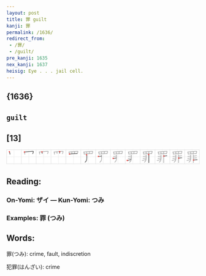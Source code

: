 ```yaml
---
layout: post
title: 罪 guilt
kanji: 罪
permalink: /1636/
redirect_from:
 - /罪/
 - /guilt/
pre_kanji: 1635
nex_kanji: 1637
heisig: Eye . . . jail cell.
---
```


## {1636}

## `guilt`

## [13]

<div class="stroke"><img src="../images/E7BDAA.png" /></div>

## Reading:

### On-Yomi: ザイ &mdash; Kun-Yomi: つみ

### Examples: 罪 (つみ)

## Words:

罪(つみ): crime, fault, indiscretion

犯罪(はんざい): crime
